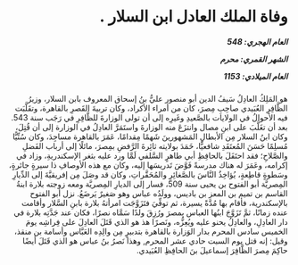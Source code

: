 <h1 dir="rtl">وفاة الملك العادل ابن السلار
  .</h1>

<h5 dir="rtl">العام الهجري:  548

الشهر القمري: محرم

العام الميلادي: 1153</h5>

<p dir="rtl">هو المَلِكُ العادِلُ سَيفُ الدين أبو منصور عليُّ بنُ إسحاق المعروف بابن السلار، وزيرُ الظَّافِرِ العُبَيدي صاحِبِ مِصرَ، كان من أمراء الأكراد، وكان تربيةَ القَصرِ بالقاهرة، وتقَلَّبَت فيه الأحوالُ في الولايات بالصَّعيدِ وغَيرِه إلى أن تولى الوزارةَ للظَّافِرِ في رَجَب سنة 543. بعد أن تغَلَّبَ على ابنِ مصال وانتزَعَ منه الوزارةَ واستَمَرَّ العادِلُ في الوزارة إلى أن قُتِلَ، وكان ابنُ السلار مِن الأبطالِ المَشهورينَ شَهمًا مِقدامًا، عَمَرَ بالقاهرة مساجِدَ، وكان سُنِّيًّا مُسلِمًا حَسَنَ المُعتَقَدِ شافعيًّا، خَمَدَ بولايته ثائِرةَ الرَّفضِ بمِصرَ، مائلًا إلى أرباب الفَضلِ والصَّلاحِ؛ فقد احتَفَلَ بالحافِظِ أبي طاهرٍ السَّلفي لَمَّا ورد عليه بثغر الإسكندريةِ، وزاد في إكرامه، وعَمَرَ له هناك مدرسةً فَوَّضَ تَدريسَها إليه، وكان مع هذه الأوصافِ ذا سيرةٍ جائرةٍ، وسَطوةٍ قاطِعةٍ، يُؤاخِذُ النَّاسَ بالصَّغائِرِ والمُحَقَّراتِ، وكان قد وصَلَ مِن إفريقيَّةَ إلى الدِّيارِ المِصريَّة أبو الفتوح بن يحيى سنة 509، فسار إلى الديارِ المِصريَّة ومعه زوجته بلارة ابنةُ القاسم بن تميم بن المعز بن باديس، وولَدُه عباس وهو صَغيرٌ يَرضَعُ. نزل أبو الفتوح بالإسكندرية، فأقام بها مُدَّةً يسيرة، ثم توفِّيَ فتَزَوَّجَت امرأتهُ بلارة بابنِ السَّلار وأقامت عنده زمانًا، ثمَّ تَزَوَّجَ ابنُها العباس بمصرَ ورُزِقَ ولدًا سَمَّاه نصرًا، فكان عند جَدَّتِه بلارة في دار العادِلِ، والعادِلُ يحنو عليه ويُعِزُّه، ونَصرًا هذ هو الذي قَتَلَ العادِلَ على فِراشِه يومَ الخميس سادس المحرم بدار الوَزارة بالقاهرة بتدبيرٍ مِن والِدِه العَبَّاس وأسامة بن منقذ، وقيل: إنه قتل يوم السبت حادي عشر المحرم, وهذا نَصرُ بنُ عباس هو الذي قَتَلَ أيضًا حاكِمَ مِصرَ الظَّافِرَ إسماعيلَ بنَ الحافِظِ العُبَيدي.</p></br>
